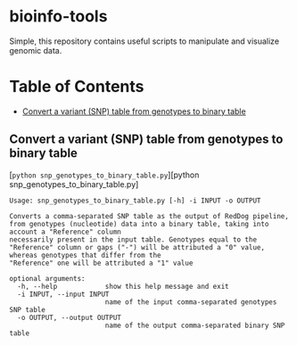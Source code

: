 # bioinfo-tools
Simple, this repository contains useful scripts to manipulate and visualize genomic data.


[TOC]: #

# Table of Contents
- [Convert a variant (SNP) table from genotypes to binary table](#convert-variant-table-from-genotypes-to-binary-table)



## Convert a variant (SNP) table from genotypes to binary table
[`python snp_genotypes_to_binary_table.py`][python snp_genotypes_to_binary_table.py]

```
Usage: snp_genotypes_to_binary_table.py [-h] -i INPUT -o OUTPUT

Converts a comma-separated SNP table as the output of RedDog pipeline, from genotypes (nucleotide) data into a binary table, taking into account a "Reference" column
necessarily present in the input table. Genotypes equal to the "Reference" column or gaps ("-") will be attributed a "0" value, whereas genotypes that differ from the
"Reference" one will be attributed a "1" value

optional arguments:
  -h, --help            show this help message and exit
  -i INPUT, --input INPUT
                        name of the input comma-separated genotypes SNP table
  -o OUTPUT, --output OUTPUT
                        name of the output comma-separated binary SNP table

						 
```
